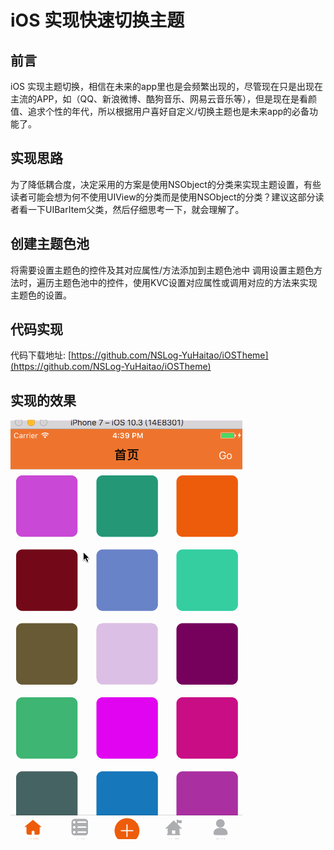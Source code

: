 
iOS 实现快速切换主题
===================

前言
-------------------

iOS 实现主题切换，相信在未来的app里也是会频繁出现的，尽管现在只是出现在主流的APP，如（QQ、新浪微博、酷狗音乐、网易云音乐等），但是现在是看颜值、追求个性的年代，所以根据用户喜好自定义/切换主题也是未来app的必备功能了。

实现思路
-------------------

为了降低耦合度，决定采用的方案是使用NSObject的分类来实现主题设置，有些读者可能会想为何不使用UIView的分类而是使用NSObject的分类？建议这部分读者看一下UIBarItem父类，然后仔细思考一下，就会理解了。



创建主题色池
-------------------

将需要设置主题色的控件及其对应属性/方法添加到主题色池中
调用设置主题色方法时，遍历主题色池中的控件，使用KVC设置对应属性或调用对应的方法来实现主题色的设置。

代码实现
-------------------

代码下载地址: [https://github.com/NSLog-YuHaitao/iOSTheme](https://github.com/NSLog-YuHaitao/iOSTheme)


实现的效果
-------------------

![效果图](/result.gif)

